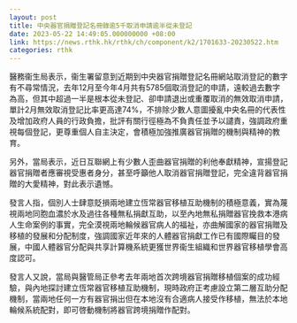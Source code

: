 ```yaml
---
layout: post
title: 中央器官捐贈登記名冊錄逾5千取消申請逾半從未登記
date: 2023-05-22 14:49:05.000000000 +08:00
link: https://news.rthk.hk/rthk/ch/component/k2/1701633-20230522.htm
categories: rthk
---
```


醫務衞生局表示，衞生署留意到近期到中央器官捐贈登記名冊網站取消登記的數字有不尋常情況，去年12月至今年4月共有5785個取消登記的申請，遠較過去數字為高，但其中超過一半是根本從未登記、卻申請退出或重覆取消的無效取消申請，單計2月無效取消登記比率更高達74%，不排除少數人意圖擾亂中央名冊的代表性及增加政府人員的行政負擔，批評有關行徑極為不負責任並予以譴責，強調政府重視每個登記，更尊重個人自主決定，會積極加強推廣器官捐贈的機制與精神的教育。

另外，當局表示，近日互聯網上有少數人歪曲器官捐贈的利他奉獻精神，宣揚登記器官捐贈者應審視受惠者身分，甚至呼籲他人取消器官捐贈登記，完全違背器官捐贈的大愛精神，對此表示遺憾。

發言人指，個別人士肆意貶損兩地建立恆常器官移植互助機制的積極意義，實為蔑視兩地同胞血濃於水及過往各種無私捐獻互助，以至內地無私捐贈器官挽救本港病人生命案例的事實，完全漠視兩地輪候器官病人的福祉，亦曲解國家的器官捐贈及移植的發展和分配制度，強調國家近年來的人體器官捐獻工作已有國際矚目的發展，中國人體器官分配與共享計算機系統更獲世界衞生組織和世界器官移植學會高度認可。

發言人又說，當局與醫管局正參考去年兩地首次跨境器官捐贈移植個案的成功經驗，與內地探討建立恆常器官移植互助機制，現時政府正考慮設立第二層互助分配機制，當兩地任何一方有器官捐出但在本地沒有合適病人接受作移植，無法於本地輪候系統配對，即可啓動機制將器官跨境捐贈作配對。
